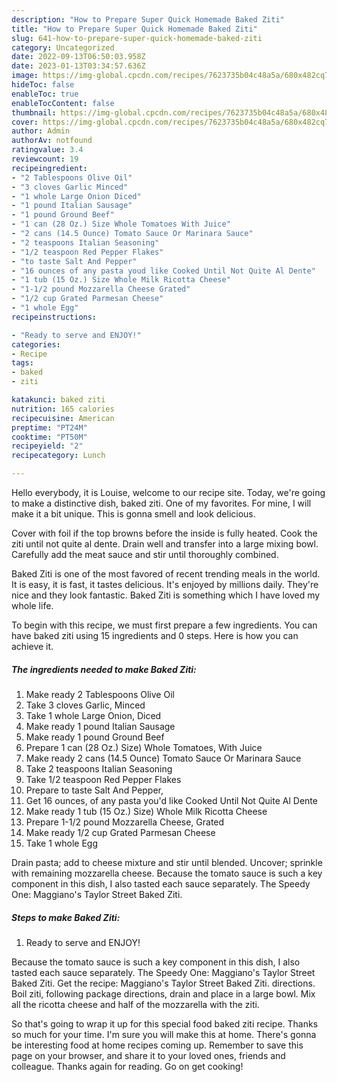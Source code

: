 ```yaml
---
description: "How to Prepare Super Quick Homemade Baked Ziti"
title: "How to Prepare Super Quick Homemade Baked Ziti"
slug: 641-how-to-prepare-super-quick-homemade-baked-ziti
category: Uncategorized
date: 2022-09-13T06:50:03.958Z
date: 2023-01-13T03:34:57.636Z
image: https://img-global.cpcdn.com/recipes/7623735b04c48a5a/680x482cq70/baked-ziti-recipe-main-photo.jpg
hideToc: false
enableToc: true
enableTocContent: false
thumbnail: https://img-global.cpcdn.com/recipes/7623735b04c48a5a/680x482cq70/baked-ziti-recipe-main-photo.jpg
cover: https://img-global.cpcdn.com/recipes/7623735b04c48a5a/680x482cq70/baked-ziti-recipe-main-photo.jpg
author: Admin
authorAv: notfound
ratingvalue: 3.4
reviewcount: 19
recipeingredient:
- "2 Tablespoons Olive Oil"
- "3 cloves Garlic Minced"
- "1 whole Large Onion Diced"
- "1 pound Italian Sausage"
- "1 pound Ground Beef"
- "1 can (28 Oz.) Size Whole Tomatoes With Juice"
- "2 cans (14.5 Ounce) Tomato Sauce Or Marinara Sauce"
- "2 teaspoons Italian Seasoning"
- "1/2 teaspoon Red Pepper Flakes"
- "to taste Salt And Pepper"
- "16 ounces of any pasta youd like Cooked Until Not Quite Al Dente"
- "1 tub (15 Oz.) Size Whole Milk Ricotta Cheese"
- "1-1/2 pound Mozzarella Cheese Grated"
- "1/2 cup Grated Parmesan Cheese"
- "1 whole Egg"
recipeinstructions:

- "Ready to serve and ENJOY!"
categories:
- Recipe
tags:
- baked
- ziti

katakunci: baked ziti 
nutrition: 165 calories
recipecuisine: American
preptime: "PT24M"
cooktime: "PT50M"
recipeyield: "2"
recipecategory: Lunch

---
```



Hello everybody, it is Louise, welcome to our recipe site. Today, we're going to make a distinctive dish, baked ziti. One of my favorites. For mine, I will make it a bit unique. This is gonna smell and look delicious.

Cover with foil if the top browns before the inside is fully heated. Cook the ziti until not quite al dente. Drain well and transfer into a large mixing bowl. Carefully add the meat sauce and stir until thoroughly combined.

Baked Ziti is one of the most favored of recent trending meals in the world. It is easy, it is fast, it tastes delicious. It's enjoyed by millions daily. They're nice and they look fantastic. Baked Ziti is something which I have loved my whole life.


To begin with this recipe, we must first prepare a few ingredients. You can have baked ziti using 15 ingredients and 0 steps. Here is how you can achieve it.

<!--inarticleads1-->

##### The ingredients needed to make Baked Ziti:

1. Make ready 2 Tablespoons Olive Oil
1. Take 3 cloves Garlic, Minced
1. Take 1 whole Large Onion, Diced
1. Make ready 1 pound Italian Sausage
1. Make ready 1 pound Ground Beef
1. Prepare 1 can (28 Oz.) Size) Whole Tomatoes, With Juice
1. Make ready 2 cans (14.5 Ounce) Tomato Sauce Or Marinara Sauce
1. Take 2 teaspoons Italian Seasoning
1. Take 1/2 teaspoon Red Pepper Flakes
1. Prepare to taste Salt And Pepper,
1. Get 16 ounces, of any pasta you&#39;d like Cooked Until Not Quite Al Dente
1. Make ready 1 tub (15 Oz.) Size) Whole Milk Ricotta Cheese
1. Prepare 1-1/2 pound Mozzarella Cheese, Grated
1. Make ready 1/2 cup Grated Parmesan Cheese
1. Take 1 whole Egg


Drain pasta; add to cheese mixture and stir until blended. Uncover; sprinkle with remaining mozzarella cheese. Because the tomato sauce is such a key component in this dish, I also tasted each sauce separately. The Speedy One: Maggiano&#39;s Taylor Street Baked Ziti. 

<!--inarticleads2-->

##### Steps to make Baked Ziti:


1. Ready to serve and ENJOY!

Because the tomato sauce is such a key component in this dish, I also tasted each sauce separately. The Speedy One: Maggiano&#39;s Taylor Street Baked Ziti. Get the recipe: Maggiano&#39;s Taylor Street Baked Ziti. directions. Boil ziti, following package directions, drain and place in a large bowl. Mix all the ricotta cheese and half of the mozzarella with the ziti. 

So that's going to wrap it up for this special food baked ziti recipe. Thanks so much for your time. I'm sure you will make this at home. There's gonna be interesting food at home recipes coming up. Remember to save this page on your browser, and share it to your loved ones, friends and colleague. Thanks again for reading. Go on get cooking!
